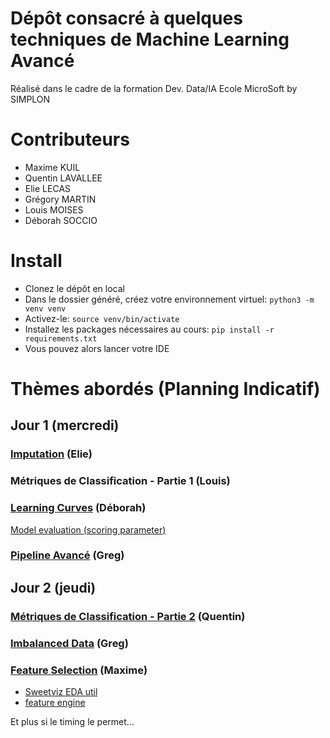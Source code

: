 # Dépôt consacré à quelques techniques de Machine Learning Avancé

Réalisé dans le cadre de la formation Dev. Data/IA Ecole MicroSoft by SIMPLON

# Contributeurs
- Maxime KUIL
- Quentin LAVALLEE
- Elie LECAS
- Grégory MARTIN
- Louis MOISES
- Déborah SOCCIO

# Install
- Clonez le dépôt en local
- Dans le dossier généré, créez votre environnement virtuel: `python3 -m venv venv`
- Activez-le: `source venv/bin/activate`
- Installez les packages nécessaires au cours: `pip install -r requirements.txt`
- Vous pouvez alors lancer votre IDE

# Thèmes abordés (Planning Indicatif)
## Jour 1 (mercredi)
### [**Imputation**](https://www.canva.com/design/DAF7Tfe6kZs/e9bHkcbge0YfvNZfOUUNaQ/edit?utm_content=DAF7Tfe6kZs&utm_campaign=designshare&utm_medium=link2&utm_source=sharebutton) (Elie)


### Métriques de Classification - Partie 1 (Louis)


### [**Learning Curves**](https://www.canva.com/design/DAF7AdaVfKc/5dQ_jG-qVkzwuEavpmnJ7Q/view?utm_content=DAF7AdaVfKc&utm_campaign=designshare&utm_medium=link&utm_source=publishsharelink&mode=preview) (Déborah)
[Model evaluation (scoring parameter)](https://scikit-learn.org/stable/modules/model_evaluation.html#the-scoring-parameter-defining-model-evaluation-rules)


### [**Pipeline Avancé**](https://docs.google.com/presentation/d/19P2F18XuqRvt8_Mr8IIOwhqQDVDB2zFs29CPkmZnaRc/edit#slide=id.g2b33327429b_0_11) (Greg)


## Jour 2 (jeudi)
### [**Métriques de Classification - Partie 2**](https://www.canva.com/design/DAF7QVOfKqs/5aXPibLqWwkKDVW383q1Fw/view?utm_content=DAF7QVOfKqs&utm_campaign=designshare&utm_medium=link&utm_source=editor) (Quentin)


### [**Imbalanced Data**](https://docs.google.com/presentation/d/1ZV5sT8Aw4oeij15ICI1CXhvdBLSrcS8Vee9ZoXOhd4g/edit#slide=id.g2b3718b07d6_0_5) (Greg)


### [Feature Selection](https://github.com/ElieLECAS/ML_avance/tree/main/feature_selection) (Maxime)

- [Sweetviz EDA util](https://github.com/fbdesignpro/sweetviz)
- [feature engine](https://feature-engine.trainindata.com/en/latest/)


Et plus si le timing le permet...
